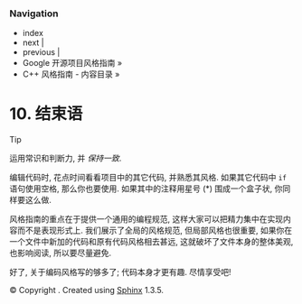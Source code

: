 ### Navigation

*   index
*   next |
*   previous |
*   Google 开源项目风格指南 »
*   C++ 风格指南 - 内容目录 »

# 10\. 结束语

Tip

运用常识和判断力, 并 *保持一致*.

编辑代码时, 花点时间看看项目中的其它代码, 并熟悉其风格. 如果其它代码中 `if` 语句使用空格, 那么你也要使用. 如果其中的注释用星号 (*) 围成一个盒子状, 你同样要这么做.

风格指南的重点在于提供一个通用的编程规范, 这样大家可以把精力集中在实现内容而不是表现形式上. 我们展示了全局的风格规范, 但局部风格也很重要, 如果你在一个文件中新加的代码和原有代码风格相去甚远, 这就破坏了文件本身的整体美观, 也影响阅读, 所以要尽量避免.

好了, 关于编码风格写的够多了; 代码本身才更有趣. 尽情享受吧!

© Copyright . Created using [Sphinx](http://sphinx-doc.org/) 1.3.5.